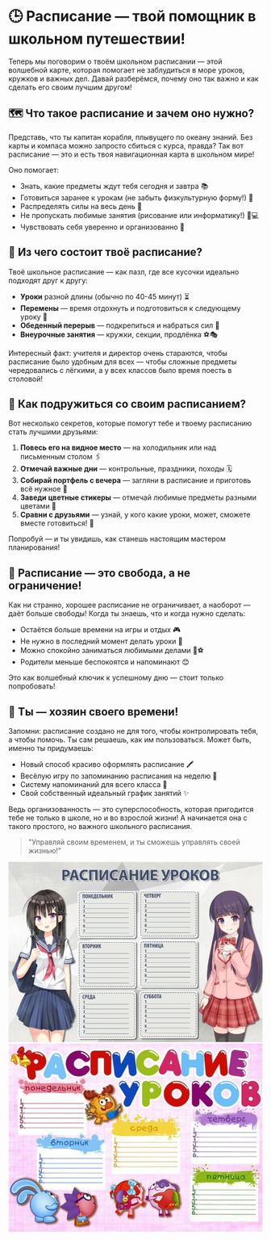 # 🕒 Расписание — твой помощник в школьном путешествии!

Теперь мы поговорим о твоём школьном расписании — этой волшебной карте, которая помогает не заблудиться в море уроков, кружков и важных дел. Давай разберёмся, почему оно так важно и как сделать его своим лучшим другом!

## 🗺️ Что такое расписание и зачем оно нужно?

Представь, что ты капитан корабля, плывущего по океану знаний. Без карты и компаса можно запросто сбиться с курса, правда? Так вот расписание — это и есть твоя навигационная карта в школьном мире!

Оно помогает:
- Знать, какие предметы ждут тебя сегодня и завтра 📚
- Готовиться заранее к урокам (не забыть физкультурную форму!) 👟
- Распределять силы на весь день 💪
- Не пропускать любимые занятия (рисование или информатику!) 🎨💻
- Чувствовать себя уверенно и организованно 🦸

## 📅 Из чего состоит твоё расписание?

Твоё школьное расписание — как пазл, где все кусочки идеально подходят друг к другу:

- **Уроки** разной длины (обычно по 40-45 минут) ⏳
- **Перемены** — время отдохнуть и подготовиться к следующему уроку 🎒
- **Обеденный перерыв** — подкрепиться и набраться сил 🍎
- **Внеурочные занятия** — кружки, секции, продлёнка ⚽🎭

Интересный факт: учителя и директор очень стараются, чтобы расписание было удобным для всех — чтобы сложные предметы чередовались с лёгкими, а у всех классов было время поесть в столовой!

## 🎯 Как подружиться со своим расписанием?

Вот несколько секретов, которые помогут тебе и твоему расписанию стать лучшими друзьями:

1. **Повесь его на видное место** — на холодильник или над письменным столом 🖇️
2. **Отмечай важные дни** — контрольные, праздники, походы 🗓️
3. **Собирай портфель с вечера** — загляни в расписание и приготовь всё нужное 🎒
4. **Заведи цветные стикеры** — отмечай любимые предметы разными цветами 🌈
5. **Сравни с друзьями** — узнай, у кого какие уроки, может, сможете вместе готовиться! 👫

Попробуй — и ты увидишь, как станешь настоящим мастером планирования!

## 🚀 Расписание — это свобода, а не ограничение!

Как ни странно, хорошее расписание не ограничивает, а наоборот — даёт больше свободы! Когда ты знаешь, что и когда нужно сделать:
- Остаётся больше времени на игры и отдых 🎮
- Не нужно в последний момент делать уроки 🏃
- Можно спокойно заниматься любимыми делами 🎨⚽
- Родители меньше беспокоятся и напоминают 😊

Это как волшебный ключик к успешному дню — стоит только попробовать!

## 🌟 Ты — хозяин своего времени!

Запомни: расписание создано не для того, чтобы контролировать тебя, а чтобы помочь. Ты сам решаешь, как им пользоваться. Может быть, именно ты придумаешь:
- Новый способ красиво оформлять расписание 🖍️
- Весёлую игру по запоминанию расписания на неделю 🎲
- Систему напоминаний для всего класса 📱
- Свой собственный идеальный график занятий ✨

Ведь организованность — это суперспособность, которая пригодится тебе не только в школе, но и во взрослой жизни! А начинается она с такого простого, но важного школьного расписания.

> "Управляй своим временем, и ты сможешь управлять своей жизнью!"

![alt text](pics/schedule/1.jpg)
![alt text](pics/schedule/2.jpg)